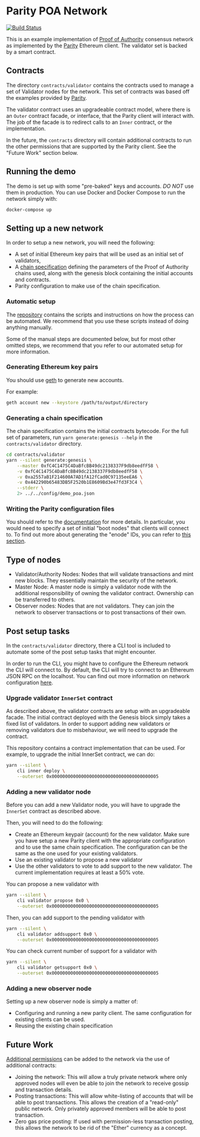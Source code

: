 # Parity POA Network

[![Build Status](https://travis-ci.org/GovTechSG/private-network.svg?branch=master)](https://travis-ci.org/GovTechSG/private-network)

This is an example implementation of
[Proof of Authority](https://paritytech.github.io/wiki/Proof-of-Authority-Chains)
consensus network as implemented by the [Parity](https://github.com/paritytech/parity) Ethereum
client. The validator set is backed by a smart contract.

## Contracts

The directory `contracts/validator` contains the contracts used to manage a set of Validator nodes
for the network. This set of contracts was based off the examples provided by
[Parity](https://github.com/paritytech/contracts/blob/master/validator_contracts).

The validator contract uses an upgradeable contract model, where there is an `Outer` contract
facade, or interface, that the Parity client will interact with. The job of the facade is to
redirect calls to an `Inner` contract, or the implementation.

In the future, the `contracts` directory will contain additional contracts to run the other
permissions that are supported by the Parity client. See the "Future Work" section below.

## Running the demo

The demo is set up with some "pre-baked" keys and accounts. _DO NOT_ use them in production. You can
use Docker and Docker Compose to run the network simply with:

```bash
docker-compose up
```

## Setting up a new network

In order to setup a new network, you will need the following:

- A set of initial Ethereum key pairs that will be used as an initial set of validators,
- A [chain specification](https://wiki.parity.io/Chain-specification) defining the parameters of the Proof of Authority chains used, along with the genesis block containing the initial accounts and contracts.
- Parity configuration to make use of the chain specification.

### Automatic setup

The [repository](https://github.com/GovTechSG/private-network-automated) contains the scripts and
instructions on how the process can be automated. We recommend that you use these scripts instead
of doing anything manually.

Some of the manual steps are documented below, but for most other omitted steps, we recommend
that you refer to our automated setup for more information.

### Generating Ethereum key pairs

You should use [geth](https://github.com/ethereum/go-ethereum) to generate new accounts.

For example:

```bash
geth account new --keystore /path/to/output/directory
```

### Generating a chain specification

The chain specification contains the initial contracts bytecode. For the full set of parameters,
run `yarn generate:genesis --help` in the `contracts/validator` directory.

```bash
cd contracts/validator
yarn --silent generate:genesis \
    --master 0xfC4C1475C4DaBfcBB49dc2138337F9db8eedfF58 \
    -v 0xfC4C1475C4DaBfcBB49dc2138337F9db8eedfF58 \
    -v 0xa2557aB1F214600A7AD1fA12fCad0C97135eeEA6 \
    -v 0x442290b65483DB5F2520b1E8609Bd3e47fd3F3C4 \
    --stderr \
    2> ../../config/demo_poa.json

```

### Writing the Parity configuration files

You should refer to the [documentation](https://wiki.parity.io/Configuring-Parity) for more details.
In particular, you would need to specify a set of initial "boot nodes" that clients will connect to.
To find out more about generating the "enode" IDs, you can refer to
[this section](https://github.com/GovTechSG/private-network-automated/blob/master/setup/README.md#about-enode-id).

## Type of nodes

- Validator/Authority Nodes: Nodes that will validate transactions and mint new blocks. They essentially maintain the security of the network.
- Master Node: A master node is simply a validator node with the additional responsibility of owning the validator contract. Ownership can be transferred to others.
- Observer nodes: Nodes that are not validators. They can join the network to observer transactions or to post transactions of their own.

## Post setup tasks

In the `contracts/validator` directory, there a CLI tool is included to automate some of the post
setup tasks that might encounter.

In order to run the CLI, you might have to configure the Ethereum network the CLI will connect to.
By default, the CLI will try to connect to an Ethereum JSON RPC on the localhost. You can find out
more information on network configuration
[here](http://truffleframework.com/docs/advanced/configuration).

### Upgrade validator `InnerSet` contract

As described above, the validator contracts are setup with an upgradeable facade. The initial
contract deployed with the Genesis block simply takes a fixed list of validators. In order to
support adding new validators or removing validators due to misbehaviour, we will need to upgrade
the contract.

This repository contains a contract implementation that can be used. For example, to upgrade the
initial InnerSet contract, we can do:

```bash
yarn --silent \
    cli inner deploy \
    --outerset 0x0000000000000000000000000000000000000005
```

### Adding a new validator node

Before you can add a new Validator node, you will have to upgrade the `InnerSet` contract as
described above.

Then, you will need to do the following:

- Create an Ethereum keypair (account) for the new validator. Make sure you have setup a new Parity client with the appropriate configuration and to use the same chain specification. The configuration can be the same as the one used for your existing validators.
- Use an existing validator to propose a new validator
- Use the other validators to vote to add support to the new validator. The current implementation requires at least a 50% vote.

You can propose a new validator with

```bash
yarn --silent \
    cli validator propose 0x0 \
    --outerset 0x0000000000000000000000000000000000000005
```

Then, you can add support to the pending validator with

```bash
yarn --silent \
    cli validator addsupport 0x0 \
    --outerset 0x0000000000000000000000000000000000000005
```

You can check current number of support for a validator with

```bash
yarn --silent \
    cli validator getsupport 0x0 \
    --outerset 0x0000000000000000000000000000000000000005
```

### Adding a new observer node

Setting up a new observer node is simply a matter of:

- Configuring and running a new parity client. The same configuration for existing clients can be used.
- Reusing the existing chain specification

## Future Work

[Additional permissions](https://wiki.parity.io/Permissioning) can be
added to the network via the use of additional contracts:

- Joining the network: This will allow a truly private network where only approved nodes will even be able to join the network to receive gossip and transaction details.
- Posting transactions: This will allow white-listing of accounts that will be able to post transactions. This allows the creation of a "read-only" public network. Only privately approved members will be able to post transaction.
- Zero gas price posting: If used with permission-less transaction posting, this allows the network to be rid of the "Ether" currency as a concept.

